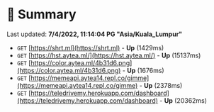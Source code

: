 # 📖 Summary
Last updated: **7/4/2022, 11:14:04 PG "Asia/Kuala_Lumpur"**

- `GET` [https://shrt.ml](https://shrt.ml) - **Up** (1429ms)
- `GET` [https://hst.aytea.ml/](https://hst.aytea.ml/) - **Up** (15137ms)
- `GET` [https://color.aytea.ml/4b31d6.png](https://color.aytea.ml/4b31d6.png) - **Up** (1676ms)
- `GET` [https://memeapi.aytea14.repl.co/gimme](https://memeapi.aytea14.repl.co/gimme) - **Up** (2378ms)
- `GET` [https://teledrivemy.herokuapp.com/dashboard](https://teledrivemy.herokuapp.com/dashboard) - **Up** (20362ms)
